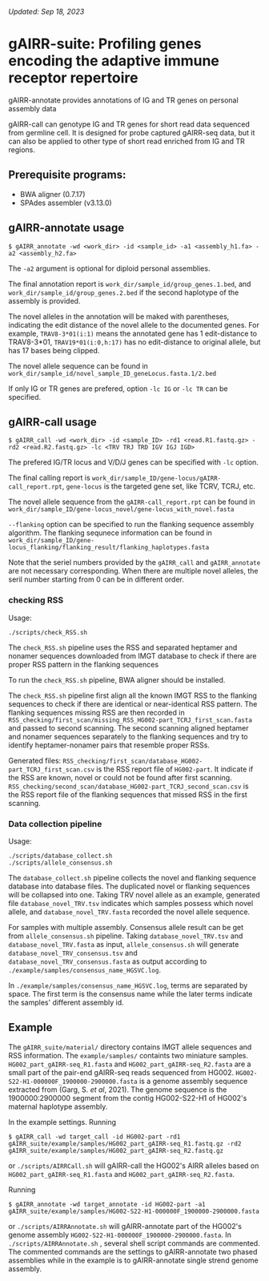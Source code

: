 _Updated: Sep 18, 2023_
# gAIRR-suite: Profiling genes encoding the adaptive immune receptor repertoire
gAIRR-annotate provides annotations of IG and TR genes on personal assembly data

gAIRR-call can genotype IG and TR genes for short read data sequenced from germline cell. It is designed for probe captured gAIRR-seq data, but it can also be applied to other type of short read enriched from IG and TR regions.


## Prerequisite programs:
- BWA aligner (0.7.17) 
- SPAdes assembler (v3.13.0)


## gAIRR-annotate usage
```
$ gAIRR_annotate -wd <work_dir> -id <sample_id> -a1 <assembly_h1.fa> -a2 <assembly_h2.fa> 
```

The `-a2` argument is optional for diploid personal assemblies.

The final annotation report is `work_dir/sample_id/group_genes.1.bed`, and `work_dir/sample_id/group_genes.2.bed` if the second haplotype of the assembly is provided.

The novel alleles in the annotation will be maked with parentheses, indicating the edit distance of the novel allele to the documented genes. For example, `TRAV8-3*01(i:1)` means the annotated gene has $1$ edit-distance to TRAV8-3*01, `TRAV19*01(i:0,h:17)` has no edit-distance to original allele, but has $17$ bases being clipped.

The novel allele sequence can be found in `work_dir/sample_id/novel_sample_ID_geneLocus.fasta.1/2.bed`

If only IG or TR genes are prefered, option `-lc IG` or `-lc TR` can be specified.


## gAIRR-call usage
```
$ gAIRR_call -wd <work_dir> -id <sample_ID> -rd1 <read.R1.fastq.gz> -rd2 <read.R2.fastq.gz> -lc <TRV TRJ TRD IGV IGJ IGD>
```

The prefered IG/TR locus and V/D/J genes can be specified with `-lc` option.

The final calling report is `work_dir/sample_ID/gene-locus/gAIRR-call_report.rpt`, `gene-locus` is the targeted gene set, like TCRV, TCRJ, etc.

The novel allele sequence from the `gAIRR-call_report.rpt` can be found in `work_dir/sample_ID/gene-locus_novel/gene-locus_with_novel.fasta`

`--flanking` option can be specified to run the flanking sequence assembly algorithm. The flanking sequnece information can be found in `work_dir/sample_ID/gene-locus_flanking/flanking_result/flanking_haplotypes.fasta`

Note that the seriel numbers provided by the `gAIRR_call` and `gAIRR_annotate` are not necessary corresponding. When there are multiple novel alleles, the seril number starting from $0$ can be in different order.



### checking RSS

Usage:
```
./scripts/check_RSS.sh
```

The `check_RSS.sh` pipeline uses the RSS and separated heptamer and nonamer sequences downloaded from IMGT database to check if there are proper RSS pattern in the flanking sequences

To run the `check_RSS.sh` pipeline, BWA aligner should be installed.

The `check_RSS.sh` pipeline first align all the known IMGT RSS to the flanking sequences to check if there are identical or near-identical RSS pattern. The flanking sequences missing RSS are then recorded in `RSS_checking/first_scan/missing_RSS_HG002-part_TCRJ_first_scan.fasta` and passed to second scanning. The second scanning aligned heptamer and nonamer sequences separately to the flanking sequences and try to identify heptamer-nonamer pairs that resemble proper RSSs.

Generated files:
`RSS_checking/first_scan/database_HG002-part_TCRJ_first_scan.csv` is the RSS report file of `HG002-part`. It indicate if the RSS are known, novel or could not be found after first scanning.
`RSS_checking/second_scan/database_HG002-part_TCRJ_second_scan.csv` is the RSS report file of the flanking sequences that missed RSS in the first scanning.


### Data collection pipeline

Usage:
```
./scripts/database_collect.sh
./scripts/allele_consensus.sh
```

The `database_collect.sh` pipeline collects the novel and flanking sequence database into database files. The duplicated novel or flanking sequences will be collapsed into one. Taking TRV novel allele as an example, generated file `database_novel_TRV.tsv` indicates which samples possess which novel allele, and `database_novel_TRV.fasta` recorded the novel allele sequence.

For samples with multiple assembly. Consensus allele result can be get from `allele_consensus.sh` pipeline. Taking `database_novel_TRV.tsv` and `database_novel_TRV.fasta` as input, `allele_consensus.sh` will generate `database_novel_TRV_consensus.tsv` and `database_novel_TRV_consensus.fasta` as output according to `./example/samples/consensus_name_HGSVC.log`.

In `./example/samples/consensus_name_HGSVC.log`, terms are separated by space. The first term is the consensus name while the later terms indicate the samples' different assembly id.


## Example

The `gAIRR_suite/material/` directory contains IMGT allele sequences and RSS information.
The `example/samples/` containts two miniature samples. `HG002_part_gAIRR-seq_R1.fasta` and `HG002_part_gAIRR-seq_R2.fasta` are a small part of the pair-end gAIRR-seq reads sequenced from HG002. `HG002-S22-H1-000000F_1900000-2900000.fasta` is a genome assembly sequence extracted from (Garg, S. *et al*, 2021). The genome sequence is the 1900000:2900000 segment from the contig HG002-S22-H1 of HG002's maternal haplotype assembly.

In the example settings. Running 
```
$ gAIRR_call -wd target_call -id HG002-part -rd1 gAIRR_suite/example/samples/HG002_part_gAIRR-seq_R1.fastq.gz -rd2 gAIRR_suite/example/samples/HG002_part_gAIRR-seq_R2.fastq.gz
```
or ```./scripts/AIRRCall.sh```
will gAIRR-call the HG002's AIRR alleles based on `HG002_part_gAIRR-seq_R1.fasta` and `HG002_part_gAIRR-seq_R2.fasta`.

Running 
```
$ gAIRR_annotate -wd target_annotate -id HG002-part -a1 gAIRR_suite/example/samples/HG002-S22-H1-000000F_1900000-2900000.fasta
```
or ```./scripts/AIRRAnnotate.sh``` 
will gAIRR-annotate part of the HG002's genome assembly `HG002-S22-H1-000000F_1900000-2900000.fasta`. In `./scripts/AIRRAnnotate.sh` , several shell script commands are commented. The commented commands are the settings to gAIRR-annotate two phased assemblies while in the example is to gAIRR-annotate single strend genome assembly.




<!--
## Verification pipeline

`AIRRCall.sh` and `AIRRAnnotate.sh` can be operated independently; however, `AIRRVerify.sh` can only be operated after both `AIRRCall.sh` and `AIRRAnnotate.sh` be performed successfully.

Usage:
```
./scripts/AIRRVerify.sh
```

`AIRRVerify.sh` check if the calling results of `AIRRCall.sh` and `AIRRAnnotate.sh` agree with each others.

To run the `AIRRVerify.sh` pipeline, BWA aligner should be installed.

The path parameters in `AIRRVerify.sh` should agree with those specified in `AIRRCall.sh`:
- workspace: the working directory of `AIRRCall.sh` (e.g. "./target_call/").
- allele_name: allele type (e.g. "TCRV").
- allele_path: where IMGT allele fasta file store (e.g. "../IMGT_alleles/TCRV_alleles.fasta").
- person_name: person's id (e.g. "NA12878").
And `AIRRAnnotate.sh`:
- asm_path_H1: personal assembly H1 contig fasta file (e.g. "../asm_NA12878/NA12878-H1.fa").
- asm_path_H2: personal assembly H2 contig fasta file (e.g. "../asm_NA12878/NA12878-H2.fa").
- annotation_dir: the working directory of `AIRRAnnotate.sh` (e.g. "./target_annotation/").

Generated files:

`target_call/NA12878_TCRV_flanking/verification/annotation_report.txt` shows the comparison details of each AIRRCall flanking sequence to AIRRAnnotate alleles including the position on personlized assembly and the extending length of AIRRCall flanking sequence.

`target_call/NA12878_TCRV_flanking/verification/annotation_summary.txt` shows all the false positive (AIRRCall only) and false negative (AIRRAnnotate only) of AIRRCall called flanking sequence comparing to AIRRAnnotate. For any AIRRCall flanking sequence that cannot be aligned to both H1 and H2 assembly fasta file, the flanking sequence is reported as redundant flanking sequence.


### Verification of novel alleles
This part of the pipeline is only done for verification if the long reads assembly exists. We first align the novel alleles to whole genome `NA12878-H1.fa` and `NA12878-H2.fa`. The novel allele that matched perfectly to the whole genome assembly can be seem as high confident novel allele. On the other hand, if an allele cannot matched to both `NA12878-H1.fa` and `NA12878-H2.fa`. It is probable that the novel alleles called had some problems.

`verify_novel_alleles.py` parsed the sam file from above BWA alignment and print the results.




Old method that use two round assembly approach
## Assembly approach
```
./assembly_analysis.sh
```
The command runs the assembly pipeline.
First `output_reads.py` is called and produce three files each cluster according to `all_top600_allelelen_ig.cluster.pickle`. Three files are:
- reads_cluster_H1.fasta
- reads_cluster_H2.fasta
- alleles_cluster.fasta
all the pair-end counterpart of reads in the cluster are also fetched and seperated in the H1 and H2 fasta files.
`reads_cluster_H1.fasta` and `reads_cluster_H2.fasta` are then made into contigs by `spades.py`.
We align `alleles_cluster.fasta` to the contigs with BWA.
`parse_bwa_sam.py` can filter the mismatch and soft-clip alignment results of BWA, the remaining alignments are all perfect matches.
All the matches from different clusters are incorporated into assembly_call.txt


### Checking the SPAdes coverage on annotations
```
python3 annotation_locus_parser.py -fa $file -fo annotation_contigs.txt
python3 locus.py -fs1 ./flanking_region_analysis/flanking_NA12878_tcrv_sup_size_H1.sam -fs2 ./flanking_region_analysis/flanking_NA12878_tcrv_sup_size_H2.sam -fo1 flanking_region_analysis/locus_flanking_NA12878_tcrv_sup_size_H1.pickle -fo2 flanking_region_analysis/locus_flanking_NA12878_tcrv_sup_size_H2.pickle > flanking_region_analysis/NA12878_tcrv_size_edit_dis.txt -td 10
python3 flanking_coverage.py -fna ./flanking_region_analysis/annotation_contigs_H2.txt -fpa ./flanking_region_analysis/locus_annotated_H2.pickle -fpf ./flanking_region_analysis/locus_flanking_H2.pickle
```
`annotation_locus_parser.py` is used to parse the annotation files in ./20200527_NA12878_BCRV_annotated_alleles. 
Since the file name of the annotation indicates the contig of the annotated allele belong, `annotation_locus_parser.py`
incorporate the information of contig_name and allele position on the contig.
`locus.py` parses the H1, H2 sam file together and indicate the regions on asm_contig that SPAdes_contig covered. If the same SPAdes_contig align to H1 with significantly less mismatches than align to H2 (with difference larger than threshold `td`), locus.py keep only SPAdes_contig to H1 region and vice versa.
`flanking_coverage.py` compares the annotated allele positions and the SPAdes_contig covered regions. 

```
./alternative_contig.sh
python3 parse_contig_realign.py -fs NA12878_tcrv_support_asm/asm_realign/TCRV_realign_225.sam -fo NA12878_tcrv_support_asm/asm_realign/TCRV_remain_225.fasta > TCRV_realign_225.rpt
```
`alternative_contig.sh` script automatically run:
- the realignment of supporting reads to first round contig.
- parse_contig_realign.py to prepare the reads for alternative assembly.
- SPAdes that assemble the alternative contig.
- cat first round contig and the alternative contig into a fasta file.
- align the fasta file back to H1 and H2 assembly to check the correctness of the flanking region.

the `parse_contig_realign.py` parse the reads-to-SPAdes_contig realignment file:
- analyze the sam file to mark the potential variant (hot spot region).
- pop out the reads covered the hot spot region and support all variant favors the first round contig.
- produce the pair-end reads fasta file `TCRV_remain_225_P1.fasta` and `TCRV_remain_225_P2.fasta` that can be assembled into alternative contig.
-->

